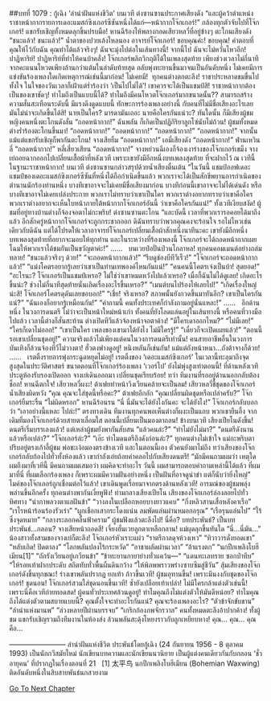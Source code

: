 ##บทที่ 1079 : กู้เฉิง ‘ลำนำฝันแห่งชีวิต’
บนเวที
ต่งซานซานประกาศเสียงดัง “และผู้คว้าตำแหน่งราชาหน้ากากรายการเดอะแมสก์ซิงเกอร์ซีซันหนึ่งได้แก่—หน้ากากโจ๊กเกอร์!”
กล้องทุกตัวจับไปที่โจ๊กเกอร์!
แขกรับเชิญทั้งหมดลุกขึ้นปรบมือ!
หานฉีร้องไห้พลางกอดเสียวหลวี่ที่อยู่ข้างๆ ตะโกนเสียงดัง “ชนะแล้ว! ชนะแล้ว!”
น้ำตาของปวยเล้งไหลนอง อาจารย์โจ๊กเกอร์! ขอบคุณค่ะ! ขอบคุณ! คำตอบที่คุณให้ไว้กับฉัน คุณทำได้แล้วจริงๆ! ฉันจะมุ่งไปต่อในเส้นทางนี้! จากนี้ไป ฉันจะไม่หวั่นไหวอีก!
ปาฏิหาริย์!
ปาฏิหาริย์ที่ทำให้คนบ้าคลั่ง!
โจ๊กเกอร์พลิกวิกฤติได้ในเพลงสุดท้าย เพียงช่วงเวลาไม่กี่นาที จากคะแนนโหวตเพียงล้านกว่าแต้มในลำดับท้ายสุด กลับพุ่งทะยานขึ้นมาจนเป็นอันดับหนึ่ง ไม่เคยมีการแข่งขันร้องเพลงใดเกิดเหตุการณ์เช่นนี้มาก่อน! ไม่เคยมี! 
ทุกคนต่างตกตะลึง!
ราชาประหลาดขมขื่นไปทั้งใจ
ในใจของวันเวลาก็เฝ้าแต่ร่ำร้องว่า ‘เป็นไปไม่ได้’!
เขาควรจะได้เป็นแชมป์สิ!
ราชาหน้ากากต้องเป็นของเขาชัดๆ!
ทำไมถึงเป็นแบบนี้ได้?
ทำไมถึงมีคนโหวตโจ๊กเกอร์มากขนาดนั้น??
สามารถสร้างความสั่นสะเทือนระดับนี้ มีแรงดึงดูดแบบนี้ ทักษะการร้องเพลงอย่างนี้ กับคนที่ไม่มีชื่อเสียงอะไรเลย มันไม่น่าจะเกิดขึ้นได้สิ!
นายเป็นใคร?
มารดามันเถอะ นายคือใครกันแน่วะ?
ทันใดนั้น ก็มีเสียงผู้ชมหญิงคนหนึ่งตะโกนดังลั่น “ถอดหน้ากาก!”
ฉันพลัน ก็เกิดเป็นปฏิกิริยาลูกโซ่นับไม่ถ้วน!
ผู้ชมทั้งหมดต่างร่ำร้องตะโกนขึ้นมา!
“ถอดหน้ากาก!”
“ถอดหน้ากาก!”
“ถอดหน้ากาก!”
“ถอดหน้ากาก!”
จากนั้น แม้แต่แขกรับเชิญก็พากันตะโกน!
จางเสียยิ้ม “ถอดหน้ากาก!”
เอมี่เสียงดัง “ถอดหน้ากาก!”
ฟ่านเหวินลี่ “ถอดหน้ากาก!”
หลี่เสี่ยวเสียน “ถอดหน้ากาก!”
จางหย่วนฉีเองก็จ้องเงาร่างของโจ๊กเกอร์เขม็ง
จางเย่ถอยฉากออกไปเปลี่ยนเสื้อผ้าที่หลังเวที เพราะเขายังมีอีกหนึ่งบทเพลงสุดท้าย ที่จะฝากไว้ ณ เวทีนี้ ในฐานะราชาหน้ากาก!
บนเวที ต่งซานซานกล่าวสรุปด้วยน้ำเสียงตื่นเต้น “ในวันนี้ แชมป์ออฟเดอะแชมป์ของเดอะแมสก์ซิงเกอร์ซีซันที่หนึ่งได้ถือกำเนิดขึ้นแล้ว พวกเราจะได้เป็นสักขีพยานการกำเนิดของตำนานนักร้องท่านหนึ่ง บางทีเขาอาจจะไม่เคยมีชื่อเสียงมาก่อน บางทีก่อนนี้เขาอาจจะไม่ได้เด่นดัง หรือบางทีเขาอาจไม่เคยเปล่งประกาย พวกเราไม่ทราบว่าเขาเป็นใคร พวกเราต่างอยากทราบว่าเขาคือใคร พวกเราต่างอยากจะเห็นใบหน้าภายใต้หน้ากากโจ๊กเกอร์อันนี้ ว่าเขาคือใครกันแน่!”
ทั้งเวทีเงียบสงัด!
ผู้ชมที่อยู่ทางบ้านต่างก็จ้องจอตาไม่กะพริบ!
ต่งซานซานตะโกน “และบัดนี้ เวลาที่พวกเรารอคอยได้มาถึงแล้ว อีกสักครู่หน้ากากโจ๊กเกอร์จะถูกกระชากออก ดิฉันทราบว่าพวกคุณคงจะร้อนใจ รอไม่ไหวเช่นเดียวกับดิฉัน แต่ได้โปรดให้เวลาอาจารย์โจ๊กเกอร์เปลี่ยนเสื้อผ้าสักหนึ่งนาทีนะคะ เขายังมีอีกหนึ่งบทเพลงสุดท้ายที่อยากจะมอบให้ทุกท่าน และในระหว่างที่ร้องเพลงนี้ โจ๊กเกอร์จะได้ถอดหน้ากากเผยโฉมให้พวกเราได้ชมกันเป็นขวัญตาค่ะ!”
……
 
บนเวยป๋อปั่นป่วนโกลาหล!
ทุกคนคอมเมนต์อย่างถล่มทลาย!
“ชนะแล้วจริงๆ ด้วย!”
“จะถอดหน้ากากแล้ว!”
“รีบดูช่องบีทีวีเร็ว!”
“โจ๊กเกอร์จะถอดหน้ากากแล้ว!”
“แม่งโคตรอยากรู้เลยว่าเขาเป็นท่านเทพองค์ไหนกันแน่!”
“คนคนนี้โคตรเจ๋งเป็นบ้า! สุดยอด!”
“อะไรนะ? โจ๊กเกอร์เป็นแชมป์เหรอ? ไม่ใช่ว่าเขาหมดหวังไปแล้วเหรอ? เมื่อกี้ฉันไม่ได้ดูเลย! เกิดอะไรขึ้นน่ะ? ช่วงไม่กี่นาทีสุดท้ายนั่นเกิดเรื่องอะไรขึ้นเหรอ?”
“เมนต์บนไปร้องไห้เลยไป!”
“เกิดเรื่องใหญ่น่ะสิ! โจ๊กเกอร์โคตรดุดันเลยขอบอก!”
“เชี่ย! จริงเหรอ? สภาพนั้นยังกวดขึ้นมาทันอีก? เขาเป็นใครกันแน่?”
“ฉันเองก็อยากรู้เหมือนกัน!”
“คำถามนี้ คนทั้งประเทศก็กำลังถามอยู่นั่นแหละ!”
……
 
อีกด้านหนึ่ง
ในวงการดนตรี
ไม่ว่าจะเป็นหน้าใหม่หน้าเก่า ทั้งคนที่ยังโลดแล่นอยู่ในเส้นทางนี้ หรือคนที่วางมือไปแล้ว เวลานี้ต่างก็สั่นสะท้าน ต่างเปิดทีวีแล้วจ้องหน้าจอตาค้าง!
“มีใครเดาออกไหม?”
“ไม่มีเลย!”
“ใครก็เดาไม่ออก!”
“เขาเป็นใคร เพลงของเขามาได้ยังไง ไม่มีใครรู้!”
“เดี๋ยวก็จะเปิดเผยแล้ว!”
“ตอนนี้รอเขาเปลี่ยนชุดอยู่!”
ความจริงแล้วไม่เพียงแต่คนในวงการดนตรีเท่านั้น!
คนสายอาชีพอื่นในวงการบันเทิงก็ล้วนจ้องทีวีไม่วางตา!
ฮั่วตงฟางดูอยู่!
หนิงหลันก็เช่นกัน!
แม้แต่ถังหน้าหนา...ถังต้าจางก็ด้วย!
……
 
เรตติ้งรายการพุ่งกระฉูดหยุดไม่อยู่!
เรตติ้งของ ‘เดอะแมสก์ซิงเกอร์’ ในเวลานี้ทะลุมาถึงจุดสูงสุดในประวัติศาสตร์ ขนาดตอนที่โจ๊กเกอร์ร้องเพลง ‘เวอร์ไป’ ยังไม่พุ่งสูงเท่าตอนนี้!
ที่ด้านหลังเวที
ประตูห้องรับรองเปิดออก
จางเย่เดินออกมา เปลี่ยนชุดเรียบร้อย!
ทว่า ทีมงานที่รออยู่ด้านนอกกลับต้องช็อก!
หานฉีตกใจ!
เสียวหลวี่ผงะ!
ต้าเฟยทำหน้าวิงเวียนคล้ายจะเป็นลม!
เสียวหลวี่ชี้ชุดของโจ๊กเกอร์ น้ำเสียงผิดหวัง “คุณ คุณจะใส่ชุดนี้หรือคะ?”
ต้าเฟยอึกอัก “คุณเปลี่ยนผิดชุดหรือเปล่าครับ?”
โจ๊กเกอร์ยิ้มระรื่น “ไม่ผิดหรอก”
หานฉีร้อนรน “นี่ นี่มันจะได้ยังไงกันคะ จะได้ยังไง!”
โจ๊กเกอร์กลับบอกว่า “เอาอย่างนี้แหละ ไปล่ะ!”
ตรงทางเดิน ทีมงานทุกคนพอเห็นต่างก็ผงะเป็นแถบ พวกเขายืนอึ้ง จากเดิมที่มองโจ๊กเกอร์ด้วยสายตาเลื่อมใส ตอนนี้เปลี่ยนเป็นมองตาถลน!
ข้างบนเวที
เสียงเปียโนดังขึ้น!
ดนตรีเริ่มบรรเลงแล้ว!
แต่เหล่าผู้ชมยังพากันสับสน
“แล้วคนล่ะ?”
“ทำไม่ยังไม่มา?”
“ดนตรีดังนานแล้วหรือเปล่า?”
“โจ๊กเกอร์ล่ะ?”
“เอ๊ะ ทำไมดนตรีถึงดังก่อนล่ะ?”
ทุกคนต่างไม่เข้าใจ
แม่กะพริบตาปริบอยู่ตรงเก้าอี้ผู้ชม
พ่อชะเง้อมองตรงข้างเวที
และในตอนนี้เอง ตัวคนยังมาไม่ถึง ทว่าเสียงของโจ๊กเกอร์กลับก้องไปทั่วทั้งห้องแล้ว เขากำลังเอ่ยถ้อยคำคลอไปกับเสียงดนตรี!
“มักมีคนถามผมว่า เหตุใดผมถึงมาที่เวทีนี้ มีคนถามผมเสมอว่า ผมคิดจะทำอะไร วันนี้ ผมสามารถตอบคำถามเหล่านี้ได้แล้ว ที่ผมมาที่นี่ ที่ผมเลือกร้องเพลง ก็เพราะผมมีความฝันอย่างหนึ่ง เป็นฝันที่อาจดูน่าขำ แต่ก็นับว่ายิ่งใหญ่”
ไมค์ของโจ๊กเกอร์ถูกเชื่อมต่อไว้แล้ว!
เขาเดินพูดเรื่อยมาจากตรงด้านหลังเวที!
อารมณ์ของผู้ชมพลุ่งพล่านขึ้นอีกครั้ง ทุกคนต่างพากันเงี่ยหูฟัง!
ท่ามกลางเสียงเปียโน เสียงของโจ๊กเกอร์ล่องลอยไปทั่วทิศทาง
“นำภาพลวงตาแลฝันข้า”
“วางลงในเปลือกหอยบางยาวแคบ”
“กิ่งหลิวสานเสื่อหลังคาเรือ”
“เรไรหน้าร้อนร้องรัวเร่า”
“ผูกเชือกเสากระโดงแน่น ลมพัดแล่นผ่านหมอกอรุณ”
“เรือรุนแล่นไป”
“ไร้ซึ่งจุดหมาย”
“กลางระลอกคลื่นฟ้าคราม”
ผู้ชมฟังแล้วตะลึงไป!
นี่คือ?
บทประพันธ์?
เป็นบทประพันธ์...กลอน?
จางเสียหน้าถอดสี!
เจี่ยงฮั่นเวยลูกตาเหลือกลาน!
แม่ผุดลุกขึ้นทันใด “นี่...นี่มัน…”
น้องสาวทั้งสามของจางเย่ก็ตะลึง!
โจ๊กเกอร์หัวเราะแผ่ว
“ราตรีกาลดุจห้วงเหว”
“ทิวาวารดั่งยอดเขา”
“หลับเถิด! ปิดตาลง”
“โลกพลันปลงไร้กระหวัด”
“อาชาผลัดผ่านเวลา”
“ล้าแรงตก”
“นกปีกเพลิงโบฮีเมียน[1]”
“ถักรังเวียนอยู่เกวียนข้า”
“ข้าทะยานกายาย่างทั่วแคว้น—“
“แดนทะเลทราย ซอกป่าทึบ”
“ให้รอยเท้าฝากประดับ สถิตทับทั่วพื้นผืนดินกว้าง
“ให้พิภพพราวพร่างซาบซึมสู่ชีวัน”
สุ้มเสียงของโจ๊กเกอร์ดังขึ้นทุกขณะ!
ร่างเขาพลันปรากฏ ยกเท้า ก้าวขึ้นเวที!
ผู้ชมอุทานขึ้น!
เพราะมึนงงกับชุดของโจ๊กเกอร์!
ชุดนอน!
โจ๊กเกอร์สวมใส่ชุดนอนขึ้นเวที!
ซ้ำยังเปลือยเท้าเปล่า!
ไม่มีใครกล้าแต่งตัวเช่นนี้!
เพราะนี่คือเวทีถ่ายทอดสด!
ผู้คนทั่วประเทศล้วนดูอยู่!
ทำไมคุณถึงไม่แต่งตัวให้มันดีหน่อย?
ทำไมคุณถึงได้แต่งตัวตามสบายแบบนี้?
คุณตั้งใจจะทำอะไรกันแน่?
คุณจะร้องเพลงอะไร?
“ตัวข้าจักขับขาน”
“ลำนำแห่งมานพ”
“ล่วงหลายปีผ่านบรรจบ”
“เกริกก้องภพจักรวาล”
คนทั้งหมดตะลึงอ้าปากค้าง!
ทั้งผู้ชม แขกรับเชิญรวมถึงทีมงานในห้องส่ง ล้วนพลันสะดุ้งโหยงราวกับถูกเหยียบหาง!
คุณ…
คุณ…
คุณคือ…


————————
ลำนำฝันแห่งชีวิต ประพันธ์โดยกู้เฉิง (24 กันยายน 1956 - 8 ตุลาคม 1993) เป็นนักกวีสมัยใหม่ นักเขียนบทความและนักเขียนนวนิยาย เป็นผู้แต่งคนเดียวกันกับกลอน ‘ชั่วอายุคน’ ที่ปรากฏในเรื่องตอนที่ 21
 
[1] 太平鸟 นกปีกเพลิงโบฮีเมียน (Bohemian Waxwing) ติดอันดับหนึ่งในสิบสายพันธ์นกสวยงาม
 


[Go To Next Chapter]( ./180.md)